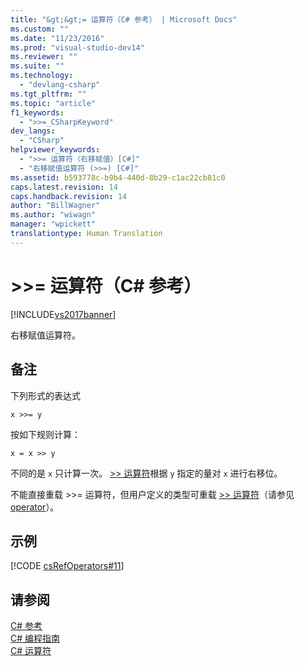 ```yaml
---
title: "&gt;&gt;= 运算符（C# 参考） | Microsoft Docs"
ms.custom: ""
ms.date: "11/23/2016"
ms.prod: "visual-studio-dev14"
ms.reviewer: ""
ms.suite: ""
ms.technology: 
  - "devlang-csharp"
ms.tgt_pltfrm: ""
ms.topic: "article"
f1_keywords: 
  - ">>=_CSharpKeyword"
dev_langs: 
  - "CSharp"
helpviewer_keywords: 
  - ">>= 运算符（右移赋值）[C#]"
  - "右移赋值运算符 (>>=) [C#]"
ms.assetid: b593778c-b9b4-440d-8b29-c1ac22cb81c0
caps.latest.revision: 14
caps.handback.revision: 14
author: "BillWagner"
ms.author: "wiwagn"
manager: "wpickett"
translationtype: Human Translation
---
```

# &gt;&gt;= 运算符（C# 参考）
[!INCLUDE[vs2017banner](../../../csharp/includes/vs2017banner.md)]

右移赋值运算符。  
  
## 备注  
 下列形式的表达式  
  
```  
x >>= y  
```  
  
 按如下规则计算：  
  
```  
x = x >> y  
```  
  
 不同的是 `x` 只计算一次。  [\>\> 运算符](../../../csharp/language-reference/operators/right-shift-operator.md)根据 `y` 指定的量对 `x` 进行右移位。  
  
 不能直接重载 \>\>\= 运算符，但用户定义的类型可重载 [\>\> 运算符](../../../csharp/language-reference/operators/right-shift-operator.md)（请参见 [operator](../../../csharp/language-reference/keywords/operator.md)）。  
  
## 示例  
 [!CODE [csRefOperators#11](../CodeSnippet/VS_Snippets_VBCSharp/csrefOperators#11)]  
  
## 请参阅  
 [C\# 参考](../../../csharp/language-reference/index.md)   
 [C\# 编程指南](../../../csharp/programming-guide/index.md)   
 [C\# 运算符](../../../csharp/language-reference/operators/index.md)